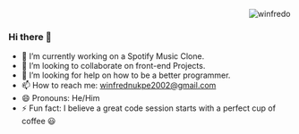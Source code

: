 <p align="right"> <img src="https://komarev.com/ghpvc/?username=winfredo&label=Profile%20views&color=e91e63&style=flat" alt="winfredo" /> </p>

### Hi there 👋

- 🔭 I’m currently working on a Spotify Music Clone.
- 👯 I’m looking to collaborate on front-end Projects.
- 🤔 I’m looking for help on how to be a better programmer.
- 📫 How to reach me: winfrednukpe2002@gmail.com
- 😄 Pronouns: He/Him
- ⚡ Fun fact: I believe a great code session starts with a perfect cup of coffee 😃
  


<!-- 
Here are some ideas to get you started:

- 🔭 I’m currently working on ...
- 🌱 I’m currently learning Next Js...
- 👯 I’m looking to collaborate on front-end Projects
- 🤔 I’m looking for help with ...
- 💬 Ask me about ...
- 📫 How to reach me: ...
- 😄 Pronouns: ...
- ⚡ Fun fact: ...
 -->
